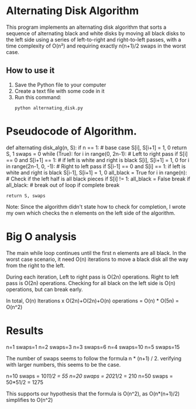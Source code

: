 # Alternating Disk Algorithm

This program implements an alternating disk algorithm that sorts a sequence of alternating black and white disks by moving all black disks to the left side using a series of left-to-right and right-to-left passes, with a time complexity of O(n²) and requiring exactly n(n+1)/2 swaps in the worst case.

## How to use it

1. Save the Python file to your computer
2. Create a text file with some code in it
3. Run this command:
   ```
   python alternating_disk.py
   ```

# Pseudocode of Algorithm.
def alternating disk_alg(n, S): 
    if n == 1: # base case 
        S[i], S[i+1] = 1, 0
        return S, 1
    swaps = 0
    while (True):
        for i in range(0, 2n-1): # Left to right pass
            if S[i] == 0 and S[i+1] == 1:  # if left is white and right is black
                S[i], S[i+1] = 1, 0
        for i in range(2n-1, 0, -1): # Right to left pass
            if S[i-1] == 0 and S[i] == 1: if left is white and right is black
                S[i-1], S[i+1] = 1, 0
        all_black = True 
        for i in range(n): # Check if the left half is all black pieces
            if S[i] != 1:
                all_black = False
                break
        if all_black: # break out of loop if complete
            break

    return S, swaps

Note: Since the algorithm didn't state how to check for completion, I wrote my own which checks the n elements on the left side of the algorithm.

# Big O analysis
The main while loop continues until the first n elements are all black. In the worst case scenario, it need O(n) iterations to move a black disk all the way from the right to the left.

During each iteration, 
Left to right pass is O(2n) operations.
Right to left pass is O(2n) operations.
Checking for all black on the left side is O(n) operations, but can break early.

In total,
O(n) Iterations x
O(2n)+O(2n)+O(n) operations
= O(n) * O(5n)
= O(n^2)

# Results
n=1 swaps=1
n=2 swaps=3
n=3 swaps=6
n=4 swaps=10
n=5 swaps=15

The number of swaps seems to follow the formula n * (n+1) / 2.
verifying with larger numbers, this seems to be the case.

n=10 swaps = 10*11/2 = 55
n=20 swaps = 20*21/2 = 210
n=50 swaps = 50*51/2 = 1275

This supports our hypothesis that the formula is O(n^2), as O(n*(n+1)/2) simplifies to O(n^2)
